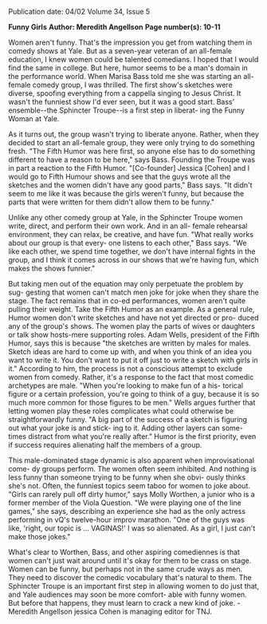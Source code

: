 Publication date: 04/02
Volume 34, Issue 5

**Funny Girls**
**Author: Meredith Angellson**
**Page number(s): 10-11**

Women aren't funny. That's the impression 
you get from watching them in comedy 
shows at Yale. But as a seven-year veteran of 
an all-female education, I knew women 
could be talented comedians. I hoped that 
I would find the same in college. But here, 
humor seems to be a man's domain in the 
performance world. When Marisa Bass told 
me she was starting an all-female comedy 
group, I was thrilled. The first show's 
sketches were diverse, spoofing everything 
from a cappella singing to Jesus Christ. It 
wasn't the funniest show I'd ever seen, but 
it was a good start. Bass' ensemble--the 
Sphincter Troupe--is a first step in liberat-
ing the Funny Woman at Yale. 


As it turns out, the group wasn't trying 
to liberate anyone. Rather, when they 
decided to start an all-female group, they 
were only trying to do something fresh. 
"The Fifth Humor was here first, so anyone 
else has to do something different to have a 
reason to be here," says Bass. Founding the 
Troupe was in part a reaction to the Fifth 
Humor. "[Co-founder] Jessica [Cohen] 
and I would go to Fifth Humour shows 
and see that the guys wrote all the sketches 
and the women didn't have any good 
parts," Bass says. "It didn't seem to me like 
it was because the girls weren't funny, but 
because the parts that were written for 
them didn't allow them to be funny." 


Unlike any other comedy group at Yale, in 
the Sphincter Troupe women write, direct, 
and perform their own work. And in an all-
female rehearsal environment, they can 
relax, be creative, and have fun. "What 
really works about our group is that every-
one listens to each other," Bass says. "We 
like each other, we spend time together, we 
don't have internal fights in the group, and 
I think it comes across in our shows that 
we're having fun, which makes the shows 
funnier." 


But taking men out of the equation 
may only perpetuate the problem by sug-
gesting that women can't match men joke 
for joke when they share the stage. The fact 
remains that in co-ed performances, 
women aren't quite pulling their weight. 
Take the Fifth Humor as an example. As a 
general rule, Humor women don't write 
sketches and have not yet directed or pro-
duced any of the group's shows. The 
women play the parts of wives or daughters 
or talk show hosts-mere supporting roles. 
Adam Wells, president of the Fifth Humor, 
says this is because "the sketches are written 
by males for males. Sketch ideas are hard to 
come up with, and when you think of an 
idea you want to write it. You don't want to 
put it off just to write a sketch with girls in 
it." According to him, the process is not a 
conscious attempt to exclude women from 
comedy. Rather, it's a response to the fact 
that most comedic archetypes are male. 
"When you're looking to make fun of a his-
torical figure or a certain profession, you're 
going to think of a guy, because it is so 
much more common for those figures to be 
men." Wells argues further that letting 
women play these roles complicates what 
could otherwise be straightforwardly 
funny. "A big part of the success of a sketch 
is figuring out what your joke is and stick-
ing to it. Adding other layers can some-
times distract from what you're really after." 
Humor is the first priority, even if success 
requires alienating half the members of a 
group. 


This male-dominated stage dynamic is 
also apparent when improvisational come-
dy groups perform. The women often seem 
inhibited. And nothing is less funny than 
someone trying to be funny when she obvi-
ously thinks she's not. Often, the funniest 
topics seem taboo for women to joke 
about. "Girls can rarely pull off dirty 
humor," says Molly Worthen, a junior who 
is a former member of the Viola Question. 
"We were playing one of the line games," 
she says, describing an experience she had 
as the only actress performing in vQ's 
twelve-hour improv marathon. "One of the 
guys was like, 'right, our topic is ... VAGINAS!' I was so alienated. As a girl, I just can't 
make those jokes." 


What's clear to Worthen, Bass, and 
other aspiring comediennes is that women 
can't just wait around until it's okay for 
them to be crass on stage. Women can be 
funny, but perhaps not in the same crude 
ways as men. They need to discover the 
comedic vocabulary that's natural to them. 
The Sphincter Troupe is an important first 
step in allowing women to do just that, and 
Yale audiences may soon be more comfort-
able with funny women. But before that 
happens, they must learn to crack a new 
kind of joke. 
-Meredith Angellson
jessica Cohen is managing editor for TNJ.